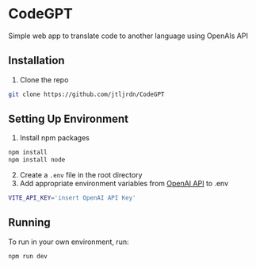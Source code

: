 # CodeGPT

Simple web app to translate code to another language using OpenAIs API

## Installation

1. Clone the repo
```sh
git clone https://github.com/jtljrdn/CodeGPT
```

## Setting Up Environment

1. Install npm packages
```sh
npm install
npm install node
```
2. Create a `.env` file in the root directory
3. Add appropriate environment variables from [OpenAI API](https://platform.openai.com/account/api-keys) to .env
```sh
VITE_API_KEY='insert OpenAI API Key'
```

## Running

To run in your own environment, run:
```sh
npm run dev
```
